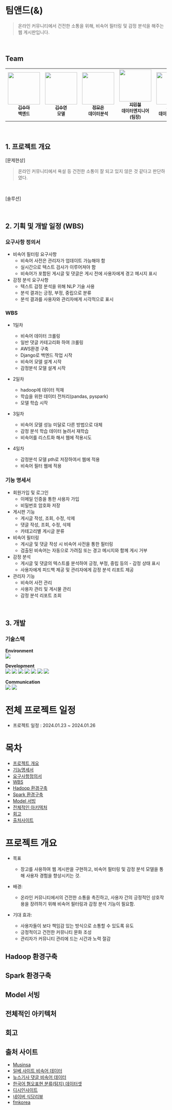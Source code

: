 # 팀앤드(&)
> 온라인 커뮤니티에서 건전한 소통을 위해, 비속어 필터링 및 감정 분석을 해주는 웹 게시판입니다.
<br/>

## Team
<table>
  <tbody>
    <tr>
      <td align="center"><a href="https://github.com/whatevereyewant"><img src="https://avatars.githubusercontent.com/u/145940008?v=4" width="100px;" alt=""/><br /><sub><b>김수아</b></sub></a><br /><sub><b>백엔드</b></sub><br /></td>
      <td align="center"><a href="https://github.com/suddy78"><img src="https://avatars.githubusercontent.com/u/113496210?v=4" width="100px;" alt=""/><br /><sub><b>김수연</b></sub></a><br /><sub><b>모델</b></sub><br /></td>
      <td align="center"><a href="https://github.com/jmeagnes"><img src="https://avatars.githubusercontent.com/u/151423959?v=4" width="100px;" alt=""/><br /><sub><b>정모은</b></sub></a><br /><sub><b>데이터분석</b></sub><br /></td>
      <td align="center"><a href="https://github.com/jiminchur"><img src="https://avatars.githubusercontent.com/u/145955453?v=4" width="100px;" alt=""/><br /><sub><b>지민철</b></sub></a><br /><sub><b>데이터엔지니어(팀장)</b></sub><br /></td>
      <td align="center"><a href="https://github.com/ohyu628"><img src="https://avatars.githubusercontent.com/u/154876483?v=4" width="100px;" alt=""/><br /><sub><b>오유빈</b></sub></a><br /><sub><b>데이터엔지니어</b></sub><br /></td>
      <td align="center"><a href="https://github.com/jaechoi97"><img src="https://avatars.githubusercontent.com/u/145918829?v=4" width="100px;" alt=""/><br /><sub><b>최재웅</b></sub></a><br /><sub><b>데이터분석</b></sub><br /></td>
    </tr>
  </tbody>
</table>
<br/>

## 1. 프로젝트 개요
[문제현상]
> 온라인 커뮤니티에서 욕설 등 건전한 소통이 잘 되고 있지 않은 것 같다고 판단하였다.
<br/>

[솔루션]
> 
<br/>

## 2. 기획 및 개발 일정 (WBS)
### 요구사항 정의서
* 비속어 필터링 요구사항
    * 비속어 사전은 관리자가 업데이트 가능해야 함
    * 실시간으로 텍스트 검사가 이루어져야 함
    * 비속어가 포함된 게시글 및 댓글은 게시 전에 사용자에게 경고 메시지 표시
* 감정 분석 요구사항
    * 텍스트 감정 분석을 위해 NLP 기술 사용
    * 분석 결과는 긍정, 부정, 중립으로 분류
    * 분석 결과를 사용자와 관리자에게 시각적으로 표시
### WBS
* 1일차
    * 비속어 데이터 크롤링
    * 일반 댓글 카테고리화 하여 크롤링
    * AWS환경 구축
    * Django로 백엔드 작업 시작
    * 비속어 모델 설계 시작
    * 감정분석 모델 설계 시작

* 2일차
    * hadoop에 데이터 적재
    * 학습을 위한 데이터 전처리(pandas, pyspark)
    * 모델 학습 시작

* 3일차 
    * 비속어 모델 성능 미달로 다른 방법으로 대체
    * 감정 분석 학습 데이터 늘려서 재학습
    * 비속어를 리스트화 해서 웹에 적용시도

* 4일차
    * 감정분석 모델 pth로 저장하여서 웹에 적용
    * 비속어 필터 웹에 적용
### 기능 명세서
* 회원가입 및 로그인
    * 이메일 인증을 통한 사용자 가입
    * 비밀번호 암호화 저장
* 게시판 기능
    * 게시글 작성, 조회, 수정, 삭제
    * 댓글 작성, 조회, 수정, 삭제
    * 카테고리별 게시글 분류
* 비속어 필터링
    * 게시글 및 댓글 작성 시 비속어 사전을 통한 필터링
    * 검출된 비속어는 자동으로 가려짐 또는 경고 메시지와 함께 게시 거부
* 감정 분석
    * 게시글 및 댓글의 텍스트를 분석하여 긍정, 부정, 중립 등의 - 감정 상태 표시
    * 사용자에게 피드백 제공 및 관리자에게 감정 분석 리포트 제공
* 관리자 기능
    * 비속어 사전 관리
    * 사용자 관리 및 게시물 관리
    * 감정 분석 리포트 조회
<br/>

## 3. 개발
### 기술스택

**Environment**<br>
<img src="https://img.shields.io/badge/vscode-007ACC?style=for-the-badge&logo=visualstudiocode&logoColor=white">

**Development**<br>
<img src="https://img.shields.io/badge/python-3776AB?style=for-the-badge&logo=python&logoColor=white">
<img src="https://img.shields.io/badge/django-092E20?style=for-the-badge&logo=django&logoColor=white">
<img src="https://img.shields.io/badge/bootstrap-7952B3?style=for-the-badge&logo=bootstrap&logoColor=white">
<img src="https://img.shields.io/badge/apachehadoop-66CCFF?style=for-the-badge&logo=apachehadoop&logoColor=black">
<img src="https://img.shields.io/badge/amazonec2-FF9900?style=for-the-badge&logo=amazonec2&logoColor=white">
<img src="https://img.shields.io/badge/apachespark-E25A1C?style=for-the-badge&logo=apachespark&logoColor=white">
<img src="https://img.shields.io/badge/sqlite-003B57?style=for-the-badge&logo=sqlite&logoColor=white">

**Communication**<br>
<img src="https://img.shields.io/badge/github-181717?style=for-the-badge&logo=github&logoColor=white">
<img src="https://img.shields.io/badge/slack-4A154B?style=for-the-badge&logo=slack&logoColor=white">


# 전체 프로젝트 일정
* 프로젝트 일정 : 2024.01.23 ~ 2024.01.26

# 목차
* [프로젝트 개요](#프로젝트-개요)
* [기능명세서](#기능-명세서)
* [요구사항정의서](#요구사항-정의서)
* [WBS](#wbs)
* [Hadoop 환경구축](#hadoop-환경구축)
* [Spark 환경구축](#spark-환경구축)
* [Model 서빙](#model-서빙)
* [전체적인 아키텍처](#전체적인-아키텍처)
* [회고](#회고)
* [출처사이트](#출처-사이트)

# 프로젝트 개요
* 목표
    * 장고를 사용하여 웹 게시판을 구현하고, 비속어 필터링 및 감정 분석 모델을 통해 사용자 경험을 향상시키는 것.

* 배경: 
    * 온라인 커뮤니티에서의 건전한 소통을 촉진하고, 사용자 간의 긍정적인 상호작용을 장려하기 위해 비속어 필터링과 감정 분석 기능이 필요함.

* 기대 효과:
    * 사용자들이 보다 책임감 있는 방식으로 소통할 수 있도록 유도
    * 긍정적이고 건전한 커뮤니티 문화 조성
    * 관리자가 커뮤니티 관리에 드는 시간과 노력 절감

## Hadoop 환경구축
## Spark 환경구축
## Model 서빙
## 전체적인 아키텍처
## 회고
## 출처 사이트
- [Musinsa](https://www.musinsa.com/app/?utm_source=google_shopping&utm_medium=sh&source=GOSHSAP001&utm_source=google_shopping&utm_medium=sh&source=GOSHSAP001&gclid=CjwKCAiAzJOtBhALEiwAtwj8tqGiZ3KsEj28ahRoGruhkvSVOKQpIPV9G3QI3XlZUmggjbQA3HeBvRoCmUEQAvD_BwE)
- [일베 사이트 비속어 데이터](https://github.com/2runo/Curse-detection-data/blob/master/dataset.txt)
- [뉴스기사 댓글 비속어 데이터](https://github.com/kocohub/korean-hate-speech)
- [한국어 혐오표현 분류(탐지) 데이터셋](https://open.selectstar.ai/ko/?page_id=5948)
- [디시인사이트](https://gall.dcinside.com/board/lists/?id=leagueoflegends5)
- [네이버 식당리뷰](https://m.place.naver.com/restaurant/1085956231/review/visitor?entry=ple&reviewSort=recent)
- [fmkorea](https://www.fmkorea.com/fm24free)


